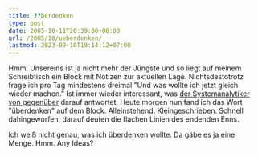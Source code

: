 ```yaml
---
title: ??berdenken
type: post
date: 2005-10-11T20:39:00+00:00
url: /2005/10/ueberdenken/
lastmod: 2023-09-10T19:14:12+07:00
---
```

Hmm. Unsereins ist ja nicht mehr der Jüngste und so liegt auf meinem Schreibtisch ein Block mit Notizen zur aktuellen Lage. Nichtsdestotrotz frage ich pro Tag mindestens dreimal "Und was wollte ich jetzt gleich wieder machen." Ist immer wieder interessant, was [der Systemanalytiker von gegenüber][1] darauf antwortet. Heute morgen nun fand ich das Wort "überdenken" auf dem Block. Alleinstehend. Kleingeschrieben. Schnell dahingeworfen, darauf deuten die flachen Linien des endenden Enns.

Ich weiß nicht genau, was ich überdenken wollte. Da gäbe es ja eine Menge. Hmm. Any Ideas?

 [1]: http://fabio.bacigalupo.net/

